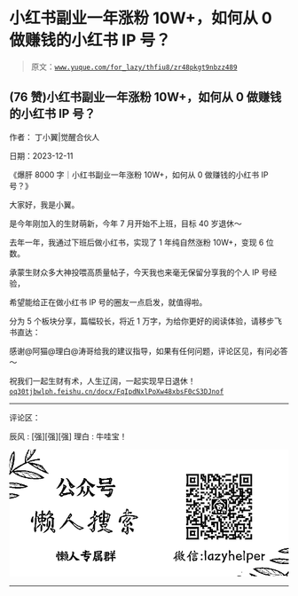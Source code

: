 # 小红书副业一年涨粉 10W+，如何从 0 做赚钱的小红书 IP 号？

> 原文：[`www.yuque.com/for_lazy/thfiu8/zr48pkgt9nbzz489`](https://www.yuque.com/for_lazy/thfiu8/zr48pkgt9nbzz489)

## (76 赞)小红书副业一年涨粉 10W+，如何从 0 做赚钱的小红书 IP 号？

作者： 丁小翼|觉醒合伙人

日期：2023-12-11

《爆肝 8000 字｜小红书副业一年涨粉 10W+，如何从 0 做赚钱的小红书 IP 号？》

大家好，我是小翼。

是今年刚加入的生财萌新，今年 7 月开始不上班，目标 40 岁退休～

去年一年，我通过下班后做小红书，实现了 1 年纯自然涨粉 10W+，变现 6 位数。

承蒙生财众多大神投喂高质量帖子，今天我也来毫无保留分享我的个人 IP 号经验，

希望能给正在做小红书 IP 号的圈友一点启发，就值得啦。

分为 5 个板块分享，篇幅较长，将近 1 万字，为给你更好的阅读体验，请移步飞书直达：

感谢@阿猫@理白@涛哥给我的建议指导，如果有任何问题，评论区见，有问必答～

祝我们一起生财有术，人生辽阔，一起实现早日退休！[`oq30tjbwlph.feishu.cn/docx/FqIpdNxlPoXw48xbsF0cS3DJnof`](https://oq30tjbwlph.feishu.cn/docx/FqIpdNxlPoXw48xbsF0cS3DJnof)

* * *

评论区：

辰风 : [强][强][强]
理白 : 牛哇宝！

![](img/21de372a77ea1f441c613f7316831ae1.png)

* * *